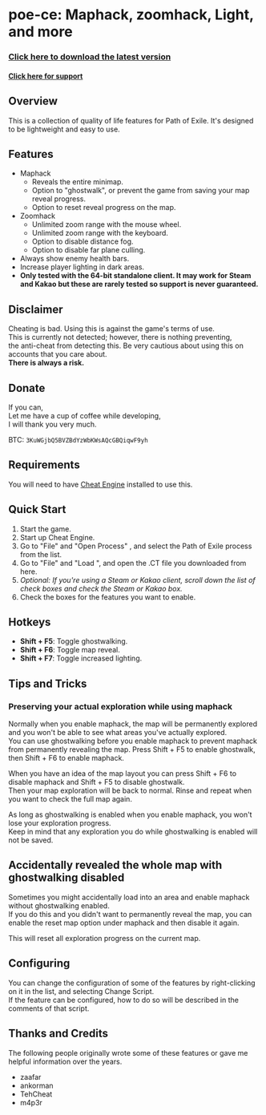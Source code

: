 
# poe-ce: Maphack, zoomhack, Light, and more

### [Click here to download the latest version](https://github.com/zxc88645/poe-ce/raw/master/ct/maper_CE_3.12.2.zip)

#### [Click here for support](https://www.ownedcore.com/forums/mmo/path-of-exile/poe-bots-programs/923296-maphack-zoomhack-light-more-3-12-ct.html)

## Overview

  This is a collection of quality of life features for Path of Exile. It's designed to be lightweight and easy to use.


## Features

  * Maphack
      - Reveals the entire minimap.
      - Option to "ghostwalk", or prevent the game from saving your map reveal progress.
      - Option to reset reveal progress on the map.
  * Zoomhack
      - Unlimited zoom range with the mouse wheel.
      - Unlimited zoom range with the keyboard.
      - Option to disable distance fog.
      - Option to disable far plane culling.
* Always show enemy health bars.
* Increase player lighting in dark areas.
* **Only tested with the 64-bit standalone client. It may work for Steam and Kakao but these are rarely tested so support is never guaranteed.**


## Disclaimer

  Cheating is bad. Using this is against the game's terms of use.  
  This is currently not detected; however, there is nothing preventing,  
  the anti-cheat from detecting this. Be very cautious about using this on accounts that you care about.  
  **There is always a risk.**  


## Donate

  If you can,  
  Let me have a cup of coffee while developing,  
  I will thank you very much.  
  
  BTC: `3KuWGjbQ5BVZBdYzWbKWsAQcGBQiqwF9yh`


## Requirements

  You will need to have [Cheat Engine](https://cheatengine.org) installed to use this.


## Quick Start

  1. Start the game.
  2. Start up Cheat Engine.
  3. Go to "File" and "Open Process" , and select the Path of Exile process from the list.
  4. Go to "File" and "Load ", and open the .CT file you downloaded from here.
  5. *Optional: If you're using a Steam or Kakao client, scroll down the list of check boxes and check the Steam or Kakao box.*
  6. Check the boxes for the features you want to enable.


## Hotkeys

* **Shift + F5**: Toggle ghostwalking.
* **Shift + F6**: Toggle map reveal.
* **Shift + F7**: Toggle increased lighting.


## Tips and Tricks
    
    
### Preserving your actual exploration while using maphack
      
  Normally when you enable maphack, the map will be permanently explored and you won't be able to see what areas you've actually explored.  
  You can use ghostwalking before you enable maphack to prevent maphack from permanently revealing the map. Press Shift + F5 to enable ghostwalk, then Shift + F6 to enable maphack.  
  
  When you have an idea of the map layout you can press Shift + F6 to disable maphack and Shift + F5 to disable ghostwalk.  
  Then your map exploration will be back to normal. Rinse and repeat when you want to check the full map again.  
  
  As long as ghostwalking is enabled when you enable maphack, you won't lose your exploration progress.  
  Keep in mind that any exploration you do while ghostwalking is enabled will not be saved.  
    
## Accidentally revealed the whole map with ghostwalking disabled
  
  Sometimes you might accidentally load into an area and enable maphack without ghostwalking enabled.  
  If you do this and you didn't want to permanently reveal the map, you can enable the reset map option under maphack and then disable it again.  
  
  This will reset all exploration progress on the current map.  


## Configuring
  
  You can change the configuration of some of the features by right-clicking on it in the list, and selecting Change Script.  
  If the feature can be configured, how to do so will be described in the comments of that script.  


## Thanks and Credits

  The following people originally wrote some of these features or gave me helpful information over the years.

* zaafar
* ankorman
* TehCheat
* m4p3r
